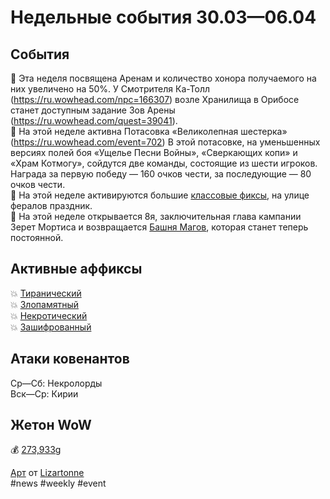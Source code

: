 # Недельные события 30.03—06.04

## События
📅 Эта неделя посвящена Аренам и количество хонора получаемого на них увеличено на 50%. У Смотрителя Ка-Толл (https://ru.wowhead.com/npc=166307) возле Хранилища в Орибосе станет доступным задание Зов Арены (https://ru.wowhead.com/quest=39041).  
📅 На этой неделе активна Потасовка «Великолепная шестерка» (https://ru.wowhead.com/event=702) В этой потасовке, на уменьшенных версиях полей боя «Ущелье Песни Войны», «Сверкающих копи» и «Храм Котмогу», сойдутся две команды, состоящие из шести игроков. Награда за первую победу — 160 очков чести, за последующие — 80 очков чести.  
📅 На этой неделе активируются большие [классовые фиксы](https://t.me/trink_it_now/5635), на улице фералов праздник.  
📅 На этой неделе открывается 8я, заключительная глава кампании Зерет Мортиса и возвращается [Башня Магов](https://t.me/trink_it_now/3095), которая станет теперь постоянной.  

## Активные аффиксы
💥 <a href="https://ru.wowhead.com/affix=9/">Тиранический</a>  
💥 <a href="https://ru.wowhead.com/affix=123/">Злопамятный</a>  
💥 <a href="https://ru.wowhead.com/affix=4/">Некротический</a>  
💥 <a href="https://ru.wowhead.com/affix=130/">Зашифрованный</a>  

## Атаки ковенантов
Ср—Сб: Некролорды  
Вск—Ср: Кирии  

## Жетон WoW
💰 [273,933g](https://wowtokenprices.com/EU)

[Арт](https://www.artstation.com/artwork/Z5DOO1) от [Lizartonne](https://www.artstation.com/lizartonne)  
#news #weekly #event